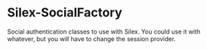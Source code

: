 Silex-SocialFactory
===================

Social authentication classes to use with Silex. You could use it with whatever, but you will have to change the session provider.
